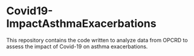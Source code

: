 # Covid19-ImpactAsthmaExacerbations
This repository contains the code written to analyze data from OPCRD to assess the impact of Covid-19 on asthma exacerbations.

